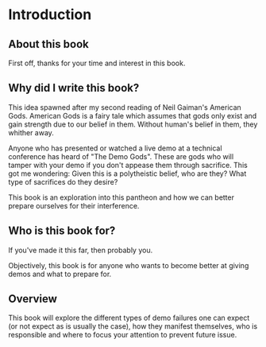 # Introduction

## About this book

First off, thanks for your time and interest in this book.  

## Why did I write this book?

This idea spawned after my second reading of Neil Gaiman's American Gods.  American Gods is a fairy tale which assumes that gods only exist and gain strength due to our belief in them.  Without human's belief in them, they whither away.

Anyone who has presented or watched a live demo at a technical conference has heard of "The Demo Gods".  These are gods who will tamper with your demo if you don't appease them through sacrifice.  This got me wondering:  Given this is a polytheistic belief, who are they?  What type of sacrifices do they desire?

This book is an exploration into this pantheon and how we can better prepare ourselves for their interference.

## Who is this book for?

If you've made it this far, then probably you.

Objectively, this book is for anyone who wants to become better at giving demos and what to prepare for.

## Overview

This book will explore the different types of demo failures one can expect (or not expect as is usually the case), how they manifest themselves, who is responsible and where to focus your attention to prevent future issue.
